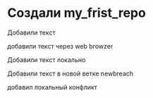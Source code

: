 # Создали my_frist_repo

Добавили текст

добавили текст через web browzer

Добавили текст локально

Добавили текст в новой ветке newbreach

добавил локальный конфликт